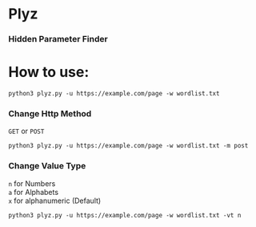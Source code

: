 # Plyz
### Hidden Parameter Finder
# How to use:
```
python3 plyz.py -u https://example.com/page -w wordlist.txt
```
### Change Http Method
`GET` or `POST`
```
python3 plyz.py -u https://example.com/page -w wordlist.txt -m post
```
### Change Value Type
`n` for Numbers\
`a` for Alphabets\
`x` for alphanumeric (Default)
```
python3 plyz.py -u https://example.com/page -w wordlist.txt -vt n
```
